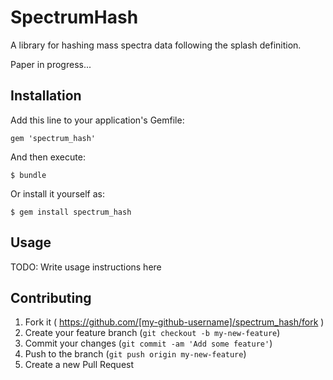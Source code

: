 # SpectrumHash

A library for hashing mass spectra data following the splash definition.

Paper in progress...

## Installation

Add this line to your application's Gemfile:

    gem 'spectrum_hash'

And then execute:

    $ bundle

Or install it yourself as:

    $ gem install spectrum_hash

## Usage

TODO: Write usage instructions here

## Contributing

1. Fork it ( https://github.com/[my-github-username]/spectrum_hash/fork )
2. Create your feature branch (`git checkout -b my-new-feature`)
3. Commit your changes (`git commit -am 'Add some feature'`)
4. Push to the branch (`git push origin my-new-feature`)
5. Create a new Pull Request
